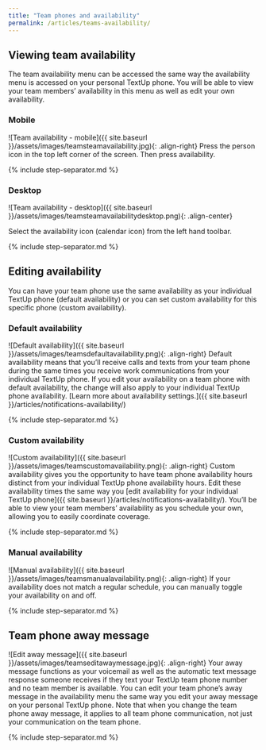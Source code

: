 ```yaml
---
title: "Team phones and availability"
permalink: /articles/teams-availability/
---
```


## Viewing team availability

The team availability menu can be accessed the same way the availability menu is accessed on your personal TextUp phone. You will be able to view your team members’ availability in this menu as well as edit your own availability.

### Mobile

![Team availability - mobile]({{ site.baseurl }}/assets/images/teamsteamavailability.jpg){: .align-right} Press the person icon in the top left corner of the screen. Then press availability.

{% include step-separator.md %}

### Desktop

![Team availability - desktop]({{ site.baseurl }}/assets/images/teamsteamavailabilitydesktop.png){: .align-center}

Select the availability icon (calendar icon) from the left hand toolbar.

{% include step-separator.md %}

## Editing availability

You can have your team phone use the same availability as your individual TextUp phone (default availability) or you can set custom availability for this specific phone (custom availability).

### Default availability

![Default availability]({{ site.baseurl }}/assets/images/teamsdefaultavailability.png){: .align-right} Default availability means that you’ll receive calls and texts from your team phone during the same times you receive work communications from your individual TextUp phone. If you edit your availability on a team phone with default availability, the change will also apply to your individual TextUp phone availability. [Learn more about availability settings.]({{ site.baseurl }}/articles/notifications-availability/)

{% include step-separator.md %}

### Custom availability

![Custom availability]({{ site.baseurl }}/assets/images/teamscustomavailability.png){: .align-right} Custom availability gives you the opportunity to have team phone availability hours distinct from your individual TextUp phone availability hours. Edit these availability times the same way you [edit availability for your individual TextUp phone]({{ site.baseurl }}/articles/notifications-availability/). You’ll be able to view your team members’ availability as you schedule your own, allowing you to easily coordinate coverage.

{% include step-separator.md %}

### Manual availability

![Manual availability]({{ site.baseurl }}/assets/images/teamsmanualavailability.png){: .align-right} If your availability does not match a regular schedule, you can manually toggle your availability on and off.

{% include step-separator.md %}

## Team phone away message

![Edit away message]({{ site.baseurl }}/assets/images/teamseditawaymessage.jpg){: .align-right} Your away message functions as your voicemail as well as the automatic text message response someone receives if they text your TextUp team phone number and no team member is available. You can edit your team phone’s away message in the availability menu the same way you edit your away message on your personal TextUp phone. Note that when you change the team phone away message, it applies to all team phone communication, not just your communication on the team phone.

{% include step-separator.md %}
